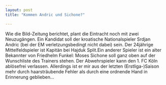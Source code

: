 ```yaml
---
layout: post
title: "Kommen Andric und Sichone?"

---
```


Wie die Bild-Zeitung berichtet, plant die Eintracht noch mit zwei Neuzugängen. Ein Kandidat soll der kroatische Nationalspieler Srdjan Andric (bei der EM verletzungsbedingt nicht dabei) sein. Der 24jährige Mittelfeldspieler ist Kapitän bei Hajduk Split.Ein anderer Spieler ist ein alter Bekannter von Friedhelm Funkel: Moses Sichone soll ganz oben auf der Wunschliste des Trainers stehen. Der Abwehrspieler kann den 1. FC Köln ablösefrei verlassen. Allerdings ist er mir aus der letzten (Erstliga-)Saison mehr durch haarsträubende Fehler als durch eine ordnende Hand in Erinnerung geblieben...


